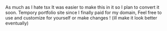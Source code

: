 As much as I hate tsx It was easier to make this in it so I plan to convert it soon. Tempory portfolio site since I finally paid for my domain, Feel free to use and customize for yourself or make changes ! (ill make it look better eventually)
